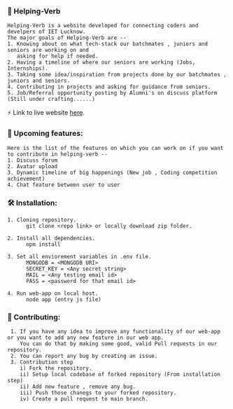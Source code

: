 ### :rocket: Helping-Verb
    Helping-Verb is a website developed for connecting coders and develpers of IET Lucknow.
    The major goals of Helping-Verb are -- 
    1. Knowing about on what tech-stack our batchmates , juniors and seniors are working on and 
       asking for help if needed.
    2. Having a timeline of where our seniors are working (Jobs, Internships).
    3. Taking some idea/inspiration from projects done by our batchmates , juniors and seniors.
    4. Contributing in projects and asking for guidance from seniors.
    5. Job/Referral opportunity posting by Alumni's on discuss platform (Still under crafting......)
    
   :zap: Link to live website <a href="https://helping-verb.herokuapp.com" target="_blank">here</a>.
    
### :dart: Upcoming features: 
    Here is the list of the features on which you can work on if you want to contribute in helping-verb --
    1. Discuss forum
    2. Avatar upload 
    3. Dynamic timeline of big happenings (New job , Coding competition achievement)
    4. Chat feature between user to user

### :hammer_and_wrench: Installation:
    1. Cloning repository.
          git clone <repo link> or locally download zip folder.
          
    2. Install all dependencies.
          npm install
          
    3. Set all enviorement variables in .env file.
          MONGODB = <MONGODB URI>
          SECRET_KEY = <Any secret string>
          MAIL = <Any testing email id>
          PASS = <password for that email id>
       
    4. Run web-app on local host.
          node app (entry js file)
       
### :wrench: Contributing:
     1. If you have any idea to improve any functionality of our web-app or you want to add any new feature in our web app.
        You can do that by making some good, valid Pull requests in our repository.
     2. You can report any bug by creating an issue.
     3. Contribution step 
        i) Fork the repository.
        ii) Setup local codebase of forked repository (From installation step)
        ii) Add new feature , remove any bug.
        iii) Push those chanegs to your forked repository.
        iv) Create a pull request to main branch.
     
